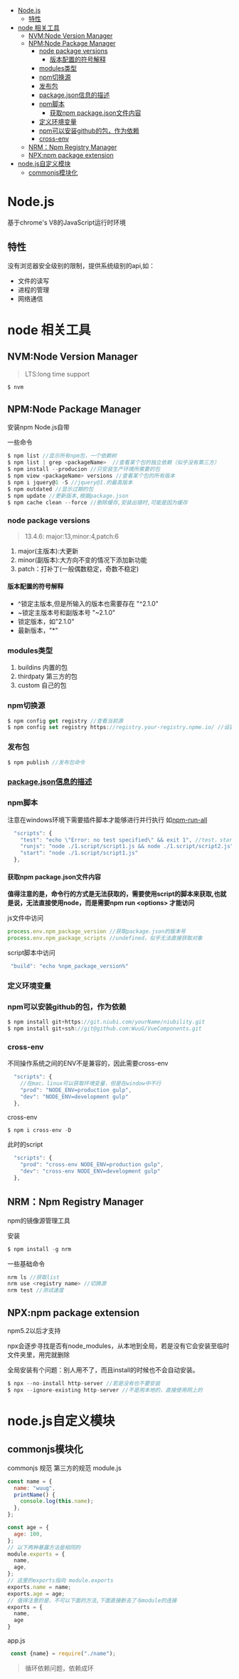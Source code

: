 - [Node.js](#nodejs)
  - [特性](#特性)
- [node 相关工具](#node-相关工具)
  - [NVM:Node Version Manager](#nvmnode-version-manager)
  - [NPM:Node Package Manager](#npmnode-package-manager)
    - [node package versions](#node-package-versions)
      - [版本配置的符号解释](#版本配置的符号解释)
    - [modules类型](#modules类型)
    - [npm切换源](#npm切换源)
    - [发布包](#发布包)
    - [package.json信息的描述](#packagejson信息的描述)
    - [npm脚本](#npm脚本)
      - [获取npm package.json文件内容](#获取npm-packagejson文件内容)
    - [定义环境变量](#定义环境变量)
    - [npm可以安装github的包，作为依赖](#npm可以安装github的包作为依赖)
    - [cross-env](#cross-env)
  - [NRM：Npm Registry Manager](#nrmnpm-registry-manager)
  - [NPX:npm package extension](#npxnpm-package-extension)
- [node.js自定义模块](#nodejs自定义模块)
  - [commonjs模块化](#commonjs模块化)
# Node.js
基于chrome's V8的JavaScript运行时环境
## 特性
没有浏览器安全级别的限制，提供系统级别的api,如：
+ 文件的读写
+ 进程的管理
+ 网络通信
# node 相关工具
## NVM:Node Version Manager
> LTS:long time support
``` javascript
$ nvm
```
## NPM:Node Package Manager
安装npm Node.js自带

一些命令
``` javascript
$ npm list //显示所有npm包，一个依赖树
$ npm list | grep <packageName>  //查看某个包的独立依赖（似乎没有第三方）
$ npm install --producion //只安装生产环境所需要的包
$ npm view <packageName> versions //查看某个包的所有版本
$ npm i jquery@1 -S //jquery@1.的最高版本
$ npm outdated //显示过期的包
$ npm update //更新版本,根据package.json
$ npm cache clean --force //删除缓存,安装出错时,可能是因为缓存
```
### node package versions
> 13.4.6:  major:13,minor:4,patch:6
1. major(主版本):大更新 
2. minor(副版本):大方向不变的情况下添加新功能 
3. patch：打补丁(一般偶数稳定，奇数不稳定)
#### 版本配置的符号解释
+ ^锁定主版本,但是所输入的版本也需要存在 "^2.1.0"
+ ~锁定主版本号和副版本号 "~2.1.0"
+ 锁定版本，如"2.1.0"
+ 最新版本，"*"
### modules类型
1. buildins 内置的包
2. thirdpaty 第三方的包
3. custom 自己的包
### npm切换源
``` javascript
$ npm config get registry //查看当前源
$ npm config set registry https://registry.your-registry.npme.io/ //设置npm源
```
### 发布包
``` javascript
$ npm publish //发布包命令
```
### [package.json信息的描述](https://docs.npmjs.com/cli/v7/configuring-npm/package-json)
### npm脚本
注意在windows环境下需要插件脚本才能够进行并行执行
如[npm-run-all](https://github.com/mysticatea/npm-run-all)
``` javascript
  "scripts": {
    "test": "echo \"Error: no test specified\" && exit 1", //test，start之类的不需要npm run test 直接 npm test就好了
    "runjs": "node ./1.script/script1.js && node ./1.script/script2.js",
    "start": "node ./1.script/script1.js"
  },
```
#### 获取npm package.json文件内容
**值得注意的是，命令行的方式是无法获取的，需要使用script的脚本来获取,也就是说，无法直接使用node，而是需要npm run \<options> 才能访问**

js文件中访问
``` javascript
process.env.npm_package_version //获取package.json的版本号
process.env.npm_package_scripts //undefined，似乎无法直接获取对象
```
script脚本中访问
``` javascript
 "build": "echo %npm_package_version%"
```
### 定义环境变量
### npm可以安装github的包，作为依赖
``` javascript
$ npm install git+https://git.niubi.com/yourName/niubility.git
$ npm install git+ssh://git@github.com:WuuG/VueComponents.git
```
### cross-env
不同操作系统之间的ENV不是兼容的，因此需要cross-env
``` javascript
  "scripts": {
    //在mac，linux可以获取环境变量，但是在window中不行
    "prod": "NODE_ENV=production gulp",
    "dev": "NODE_ENV=development gulp"
  },
```
cross-env
``` javascript
$ npm i cross-env -D
```
此时的script
``` javascript
  "scripts": {
    "prod": "cross-env NODE_ENV=production gulp",
    "dev": "cross-env NODE_ENV=development gulp"
  },
```
## NRM：Npm Registry Manager 
npm的镜像源管理工具 

安装
``` javascript
$ npm install -g nrm
```
一些基础命令
``` javascript
nrm ls //获取list
nrm use <registry name> //切换源
nrm test //测试速度
```
## NPX:npm package extension
npm5.2以后才支持

npx会逐步寻找是否有node_modules，从本地到全局，若是没有它会安装至临时文件夹里，用完就删除

全局安装有个问题：别人用不了，而且install的时候也不会自动安装。
``` javascript
$ npx --no-install http-server //若是没有也不要安装
$ npx --ignore-existing http-server //不是用本地的，直接使用网上的
```
# node.js自定义模块
## commonjs模块化
commonjs 规范 第三方的规范
module.js
``` javascript
const name = {
  name: "wuug",
  printName() {
    console.log(this.name);
  },
};

const age = {
  age: 100,
};
// 以下两种暴露方法是相同的
module.exports = {
  name,
  age,
};
// 这里的exports指向 module.exports
exports.name = name;
exports.age = age;
// 值得注意的是，不可以下面的方法,下面直接断去了与module的连接
exports = {
  name,
  age
}
```
app.js
``` javascript
 const {name} = require("./name");
```
> 循环依赖问题，依赖成环
